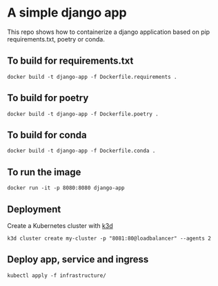 # A simple django app

This repo shows how to containerize a django application based on pip requirements.txt, poetry or conda.

## To build for requirements.txt

```
docker build -t django-app -f Dockerfile.requirements .
```

## To build for poetry

```
docker build -t django-app -f Dockerfile.poetry .
```

## To build for conda

```
docker build -t django-app -f Dockerfile.conda .
```

## To run the image

```
docker run -it -p 8080:8080 django-app
```

## Deployment

Create a Kubernetes cluster with [k3d](https://k3d.io/)

```
k3d cluster create my-cluster -p "8081:80@loadbalancer" --agents 2
```

## Deploy app, service and ingress

```
kubectl apply -f infrastructure/
```
